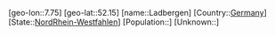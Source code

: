 ﻿---
location: [52.15,7.75]
type: City
tags:
- geo/City


SpocWebEntityId: 31779
isDeleted: false
confidential: public

---
[geo-lon::7.75]
[geo-lat::52.15]
[name::Ladbergen]
[Country::[Germany](geo/Continent/Europe/Germany.md)]
[State::[NordRhein-Westfahlen](NordRhein-Westfahlen)]
[Population::]
[Unknown::]

